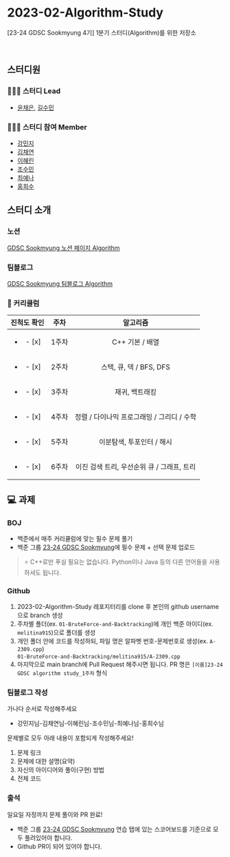 # 2023-02-Algorithm-Study
[23-24 GDSC Sookmyung 4기] 1분기 스터디(Algorithm)를 위한 저장소

<br />

## 스터디원
### 🙋🏻‍♀️ 스터디 Lead
- [윤채은](https://github.com/melitina915), [길수민](https://github.com/2093ab)
### 👩🏻‍💻 스터디 참여 Member
- [강민지](https://github.com/sop0327)
- [김채연](https://github.com/Jasmin0010)
- [이혜린](https://github.com/06_ll)
- [조수민](https://github.com/sop0327)
- [최예나](https://github.com/YenaChoi00)
- [홍희수](https://github.com/abi-hong)


## 스터디 소개
### 노션
[GDSC Sookmyung 노션 페이지 Algorithm](https://gdsc-sookmyung-23-24.notion.site/1-Algorithm-8c6e83899b4548ae8f35ee47d64664b2)
### 팀블로그
[GDSC Sookmyung 팀블로그 Algorithm](https://dsc-sookmyung.tistory.com/category/Group%20Study%20%282023-2024%29/Algorithm)

### 📅 커리큘럼
| 진척도 확인 | 주차 | 알고리즘 |
|:----------:|:----------:|:----------:|
| <ul><li>- [x] </li></ul> | 1주차 | C++ 기본 / 배열 |
| <ul><li>- [x] </li></ul> | 2주차 | 스택, 큐, 덱 / BFS, DFS |
| <ul><li>- [x] </li></ul> | 3주차 | 재귀, 백트래킹 |
| <ul><li>- [x] </li></ul> | 4주차 | 정렬 / 다이나믹 프로그래밍 / 그리디 / 수학 |
| <ul><li>- [x] </li></ul> | 5주차 | 이분탐색, 투포인터 / 해시 |
| <ul><li>- [x] </li></ul> | 6주차 | 이진 검색 트리, 우선순위 큐 / 그래프, 트리 |


## 💻 과제
### BOJ
- 백준에서 매주 커리큘럼에 맞는 필수 문제 풀기
- 백준 그룹 [23-24 GDSC Sookmyung](https://www.acmicpc.net/group/practice/19300)에 필수 문제 + 선택 문제 업로드
> ⭐️ C++로만 푸실 필요는 없습니다. Python이나 Java 등의 다른 언어들을 사용하셔도 됩니다.
### Github
1. 2023-02-Algorithm-Study 레포지터리를 clone 후 본인의 github username으로 branch 생성
2. 주차별 폴더(ex. `01-BruteForce-and-Backtracking`)에 개인 백준 아이디(ex. `melitina915`)으로 폴더를 생성
3. 개인 폴더 안에 코드를 작성하되, 파일 명은 알파벳 번호-문제번호로 생성(ex. `A-2309.cpp`)<br />
```01-BruteForce-and-Backtracking/melitina915/A-2309.cpp```
4. 마지막으로 main branch에 Pull Request 해주시면 됩니다. PR 명은 `[이름]23-24 GDSC algorithm study_1주차` 형식
### 팀블로그 작성
가나다 순서로 작성해주세요
- 강민지님-김채연님-이혜린님-조수민님-최예나님-홍희수님

문제별로 모두 아래 내용이 포함되게 작성해주세요!
1. 문제 링크
2. 문제에 대한 설명(요약)
3. 자신의 아이디어와 풀이(구현) 방법
4. 전체 코드
### 출석
일요일 자정까지 문제 풀이와 PR 완료!
- 백준 그룹 [23-24 GDSC Sookmyung](https://www.acmicpc.net/group/practice/19300) 연습 탭에 있는 스코어보드를 기준으로 모두 풀려있어야 합니다.
- Github PR이 되어 있어야 합니다.
